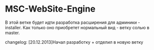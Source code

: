 MSC-WebSite-Engine
==================

В этой ветке будет идти разработка расширения для админики - installer.
Как только оно приобретет нормальный вид - ветку солью в master.

changelog:
[20.12.2013]Начал разработку + отделил в новую ветку

